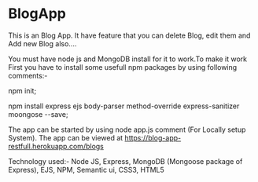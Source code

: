 # BlogApp
This is an Blog App. It have feature that you can delete Blog, edit them and Add new Blog also....  
 
You must have node js and MongoDB install for it to work.To make it work First you have to install some usefull npm packages by using following comments:- 
 
npm init; 
 
npm install express ejs body-parser method-override express-sanitizer moongose --save; 
  
The app can be started by using node app.js comment (For Locally setup System). 
The app can be viewed at  https://blog-app-restfull.herokuapp.com/blogs

Technology used:-
Node JS, 
Express, 
MongoDB (Mongoose package of Express), 
EJS, 
NPM, 
Semantic ui, 
CSS3, 
HTML5 

